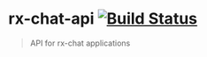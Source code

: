 # rx-chat-api [![Build Status](https://travis-ci.org/jasonbellamy/rx-chat-apit.svg)](https://travis-ci.org/jasonbellamy/rx-chat-api)

> API for rx-chat applications

